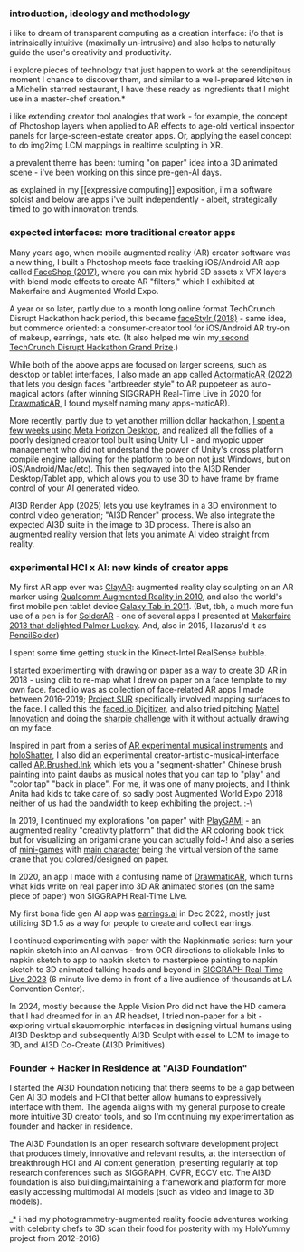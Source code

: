 ### introduction, ideology and methodology

i like to dream of transparent computing as a creation interface: i/o that is intrinsically intuitive (maximally un-intrusive) and also helps to naturally guide the user's creativity and productivity. 

i explore pieces of technology that just happen to work at the serendipitous moment I chance to discover them, and similar to a well-prepared kitchen in a Michelin starred restaurant, I have these ready as ingredients that I might use in a master-chef creation.* 

i like extending creator tool analogies that work - for example, the concept of Photoshop layers when applied to AR effects to age-old vertical inspector panels for large-screen-estate creator apps. Or, applying the easel concept to do img2img LCM mappings in realtime sculpting in XR.

a prevalent theme has been: turning "on paper" idea into a 3D animated scene - i've been working on this since pre-gen-AI days.

as explained in my [[expressive computing]] exposition, i'm a software soloist and below are apps i've built independently - albeit, strategically timed to go with innovation trends. 

### expected interfaces: more traditional creator apps 

Many years ago, when mobile augmented reality (AR) creator software was a new thing, I built a Photoshop meets face tracking iOS/Android AR app called [FaceShop (2017)](https://faceshop.io), where you can mix hybrid 3D assets x VFX layers with blend mode effects to create AR "filters," which I exhibited at Makerfaire and Augmented World Expo. 

A year or so later, partly due to a month long online format TechCrunch Disrupt Hackathon hack period, this became [faceStylr (2018)](https://facestylr.com) - same idea, but commerce oriented: a consumer-creator tool for iOS/Android AR try-on of makeup, earrings, hats etc. (It also helped me win my[ second TechCrunch Disrupt Hackathon Grand Prize](https://devpost.com/software/facestylr).)

While both of the above apps are focused on larger screens, such as desktop or tablet interfaces, I also made an app called [ActormaticAR (2022)](https://ActormaticAR.com) that lets you design faces "artbreeder style" to AR puppeteer as auto-magical actors (after winning SIGGRAPH Real-Time Live in 2020 for [DrawmaticAR](https://DrawmaticAR.com), I found myself naming many apps-maticAR).

More recently, partly due to yet another million dollar hackathon, [I spent a few weeks using Meta Horizon Desktop](https://devpost.com/software/grow-homes), and realized all the follies of a poorly designed creator tool built using Unity UI - and myopic upper management who did not understand the power of Unity's cross platform compile engine (allowing for the platform to be on not just Windows, but on iOS/Android/Mac/etc). This then segwayed into the AI3D Render Desktop/Tablet app, which allows you to use 3D to have frame by frame control of your AI generated video. 

AI3D Render App (2025) lets you use keyframes in a 3D environment to control video generation; "AI3D Render" process. We also integrate the expected AI3D suite in the image to 3D process. There is also an augmented reality version that lets you animate AI video straight from reality. 


### experimental HCI x AI: new kinds of creator apps 

My first AR app ever was [ClayAR](https://blog.clayar.com): augmented reality clay sculpting on an AR marker using [Qualcomm Augmented Reality in 2010](https://www.youtube.com/watch?v=UADHnhhbwAw), and also the world's first mobile pen tablet device [Galaxy Tab in 2011](https://www.youtube.com/watch?v=Is5Z_NHBKds). (But, tbh, a much more fun use of a pen is for [SolderAR](https://www.youtube.com/watch?v=IO9n8pUdb08) - one of several apps I presented at [Makerfaire 2013 that delighted Palmer Luckey](https://x.com/Yosun/status/336548209591717888). And, also in 2015, I lazarus'd it as [PencilSolder](https://www.youtube.com/watch?v=AlCQ-10biv4))

I spent some time getting stuck in the Kinect-Intel RealSense bubble.

I started experimenting with drawing on paper as a way to create 3D AR in 2018 - using dlib to re-map what I drew on paper on a face template to my own face. faced.io was as collection of face-related AR apps I made between 2016-2019; [Project SUR](https://SUR.faced.io) specifically involved mapping surfaces to the face. I called this the [faced.io Digitizer](https://www.youtube.com/watch?v=YwBh1l9H_PI), and also tried pitching [Mattel Innovation](https://www.youtube.com/watch?v=5sMdsiU5aU8) and doing the [sharpie challenge](https://x.com/Yosun/status/1065412344333791232) with it without actually drawing on my face. 

Inspired in part from a series of [AR experimental musical instruments](https://www.youtube.com/watch?v=7vxrU_NnfZc&list=PL9-GubSWKfOYq5ZPAOJxO6NP-c0z6A1QO) and [holoShatter](https://holoshatter.com), I also did an experimental creator-artistic-musical-interface called [AR.Brushed.Ink](https://www.youtube.com/watch?v=-6Bjo5_YUQk) which lets you a "segment-shatter" Chinese brush painting into paint daubs as musical notes that you can tap to "play" and "color tap" "back in place". For me, it was one of many projects, and I think Anita had kids to take care of, so sadly post Augmented World Expo 2018 neither of us had the bandwidth to keep exhibiting the project. :-\ 

In 2019, I continued my explorations "on paper" with [PlayGAMI](https://PlayGAMI.com) - an augmented reality "creativity platform" that did the AR coloring book trick but for visualizing an origami crane you can actually fold~! And also a series of [mini-games](https://www.youtube.com/watch?v=Lig3sELHIwM) with [main character](https://www.youtube.com/watch?v=gHEB6qUBuZU) being the virtual version of the same crane that you colored/designed on paper. 

In 2020, an app I made with a confusing name of [DrawmaticAR](https://DrawmaticAR.com), which turns what kids write on real paper into 3D AR animated stories (on the same piece of paper) won SIGGRAPH Real-Time Live. 

My first bona fide gen AI app was [earrings.ai](https://earrings.ai) in Dec 2022, mostly just utilizing SD 1.5 as a way for people to create and collect earrings. 

I continued experimenting with paper with the Napkinmatic series: turn your napkin sketch into an AI canvas - from OCR directions to clickable links to napkin sketch to app to napkin sketch to masterpiece painting to napkin sketch to 3D animated talking heads and beyond in [SIGGRAPH Real-Time Live 2023](https://youtu.be/JLxqiMCrdwE?t=4341) (6 minute live demo in front of a live audience of thousands at LA Convention Center). 

In 2024, mostly because the Apple Vision Pro did not have the HD camera that I had dreamed for in an AR headset, I tried non-paper for a bit - exploring virtual skeuomorphic interfaces in designing virtual humans using AI3D Desktop and subsequently AI3D Sculpt with easel to LCM to image to 3D, and AI3D Co-Create (AI3D Primitives). 

### Founder + Hacker in Residence at "AI3D Foundation" 

I started the AI3D Foundation noticing that there seems to be a gap between Gen AI 3D models and HCI that better allow humans to expressively interface with them. The agenda aligns with my general purpose to create more intuitive 3D creator tools, and so I'm continuing my experimentation as founder and hacker in residence. 

The AI3D Foundation is an open research software development project that produces timely, innovative and relevant results, at the intersection of breakthrough HCI and AI content generation, presenting regularly at top research conferences such as SIGGRAPH, CVPR, ECCV etc. The AI3D foundation is also building/maintaining a framework and platform for more easily accessing multimodal AI models (such as video and image to 3D models). 




 _*  i had my photogrammetry-augmented reality foodie adventures working with celebrity chefs to 3D scan their food for posterity with my HoloYummy project from 2012-2016) 
